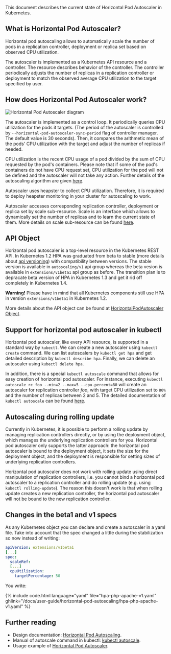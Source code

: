 ---
---

This document describes the current state of Horizontal Pod Autoscaler in Kubernetes.

## What is Horizontal Pod Autoscaler?

Horizontal pod autoscaling allows to automatically scale the number of pods
in a replication controller, deployment or replica set based on observed CPU utilization.

The autoscaler is implemented as a Kubernetes API resource and a controller.
The resource describes behavior of the controller.
The controller periodically adjusts the number of replicas in a replication controller or deployment
to match the observed average CPU utilization to the target specified by user.


## How does Horizontal Pod Autoscaler work?

![Horizontal Pod Autoscaler diagram](/images/docs/horizontal-pod-autoscaler.svg)

The autoscaler is implemented as a control loop.
It periodically queries CPU utilization for the pods it targets.
(The period of the autoscaler is controlled by `--horizontal-pod-autoscaler-sync-period` flag of controller manager.
The default value is 30 seconds).
Then, it compares the arithmetic mean of the pods' CPU utilization with the target and adjust the number of replicas if needed.

CPU utilization is the recent CPU usage of a pod divided by the sum of CPU requested by the pod's containers.
Please note that if some of the pod's containers do not have CPU request set,
CPU utilization for the pod will not be defined and the autoscaler will not take any action.
Further details of the autoscaling algorithm are given [here](https://github.com/kubernetes/kubernetes/blob/{{page.githubbranch}}/docs/design/horizontal-pod-autoscaler.md#autoscaling-algorithm).

Autoscaler uses heapster to collect CPU utilization.
Therefore, it is required to deploy heapster monitoring in your cluster for autoscaling to work.

Autoscaler accesses corresponding replication controller, deployment or replica set by scale sub-resource.
Scale is an interface which allows to dynamically set the number of replicas and to learn the current state of them.
More details on scale sub-resource can be found [here](https://github.com/kubernetes/kubernetes/blob/{{page.githubbranch}}/docs/design/horizontal-pod-autoscaler.md#scale-subresource).


## API Object

Horizontal pod autoscaler is a top-level resource in the Kubernetes REST API.
In Kubernetes 1.2 HPA was graduated from beta to stable (more details about [api versioning](/docs/api/#api-versioning)) with compatibility between versions.
The stable version is available in `autoscaling/v1` api group whereas the beta vesion is available in `extensions/v1beta1` api group as before.
The transition plan is to depracate beta version of HPA in Kubernetes 1.3 and get it rid off completely in Kubernetes 1.4.

**Warning!** Please have in mind that all Kubernetes components still use HPA in version `extensions/v1beta1` in Kubernetes 1.2.

More details about the API object can be found at
[HorizontalPodAutoscaler Object](https://github.com/kubernetes/kubernetes/blob/{{page.githubbranch}}/docs/design/horizontal-pod-autoscaler.md#horizontalpodautoscaler-object).

## Support for horizontal pod autoscaler in kubectl

Horizontal pod autoscaler, like every API resource, is supported in a standard way by `kubectl`.
We can create a new autoscaler using `kubectl create` command.
We can list autoscalers by `kubectl get hpa` and get detailed description by `kubectl describe hpa`.
Finally, we can delete an autoscaler using `kubectl delete hpa`.

In addition, there is a special `kubectl autoscale` command that allows for easy creation of horizontal pod autoscaler.
For instance, executing `kubectl autoscale rc foo --min=2 --max=5 --cpu-percent=80`
will create an autoscaler for replication controller *foo*, with target CPU utilization set to `80%`
and the number of replicas between 2 and 5.
The detailed documentation of `kubectl autoscale` can be found [here](/docs/user-guide/kubectl/kubectl_autoscale).


## Autoscaling during rolling update

Currently in Kubernetes, it is possible to perform a rolling update by managing replication controllers directly,
or by using the deployment object, which manages the underlying replication controllers for you.
Horizontal pod autoscaler only supports the latter approach: the horizontal pod autoscaler is bound to the deployment object,
it sets the size for the deployment object, and the deployment is responsible for setting sizes of underlying replication controllers.

Horizontal pod autoscaler does not work with rolling update using direct manipulation of replication controllers,
i.e. you cannot bind a horizontal pod autoscaler to a replication controller and do rolling update (e.g. using `kubectl rolling-update`).
The reason this doesn't work is that when rolling update creates a new replication controller,
the horizontal pod autoscaler will not be bound to the new replication controller.

## Changes in the beta1 and v1 specs

As any Kubernetes object you can declare and create a autoscaler in a yaml file. Take into account that the spec changed a little during the stabilization so now instead of writing:

```yaml
apiVersion: extensions/v1beta1
[...]
spec:
  scaleRef:
  [...]
  cpuUtilization:
    targetPercentage: 50
```

You write:


{% include code.html language="yaml" file="hpa-php-apache-v1.yaml" 
   ghlink="/docs/user-guide/horizontal-pod-autoscaling/hpa-php-apache-v1.yaml" %}


## Further reading

* Design documentation: [Horizontal Pod Autoscaling](https://github.com/kubernetes/kubernetes/blob/{{page.githubbranch}}/docs/design/horizontal-pod-autoscaler.md).
* Manual of autoscale command in kubectl: [kubectl autoscale](/docs/user-guide/kubectl/kubectl_autoscale).
* Usage example of [Horizontal Pod Autoscaler](/docs/user-guide/horizontal-pod-autoscaling/walkthrough/).
